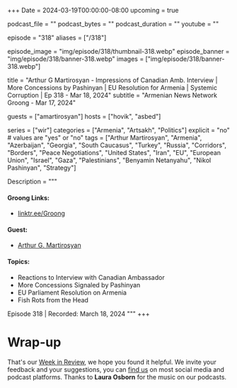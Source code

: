 +++
Date = 2024-03-19T00:00:00-08:00
upcoming = true

podcast_file = ""
podcast_bytes = ""
podcast_duration = ""
youtube = ""

episode = "318"
aliases = ["/318"]

episode_image = "img/episode/318/thumbnail-318.webp"
episode_banner = "img/episode/318/banner-318.webp"
images = ["img/episode/318/banner-318.webp"]

title = "Arthur G Martirosyan - Impressions of Canadian Amb. Interview | More Concessions by Pashinyan | EU Resolution for Armenia | Systemic Corruption | Ep 318 - Mar 18, 2024"
subtitle = "Armenian News Network Groong - Mar 17, 2024"

guests = ["amartirosyan"]
hosts = ["hovik", "asbed"]

series = ["wir"]
categories = ["Armenia", "Artsakh", "Politics"]
explicit = "no" # values are "yes" or "no"
tags = ["Arthur Martirosyan", "Armenia", "Azerbaijan", "Georgia", "South Caucasus", "Turkey", "Russia", "Corridors", "Borders", "Peace Negotiations", "United States", "Iran", "EU", "European Union", "Israel", "Gaza", "Palestinians", "Benyamin Netanyahu", "Nikol Pashinyan", "Strategy"]

Description = """

#### Groong Links:
* [linktr.ee/Groong](https://linktr.ee/groong)

#### Guest:
* [Arthur G. Martirosyan](/guest/amartirosyan)

#### Topics:
* Reactions to Interview with Canadian Ambassador
* More Concessions Signaled by Pashinyan
* EU Parliament Resolution on Armenia
* Fish Rots from the Head

Episode 318 | Recorded: March 18, 2024
"""
+++



# Wrap-up

That's our [Week in Review](https://podcasts.groong.org/), we hope you found it helpful. We invite your feedback and your suggestions, you can [find us](https://linktr.ee/groong) on most social media and podcast platforms.
Thanks to __Laura Osborn__ for the music on our podcasts.
